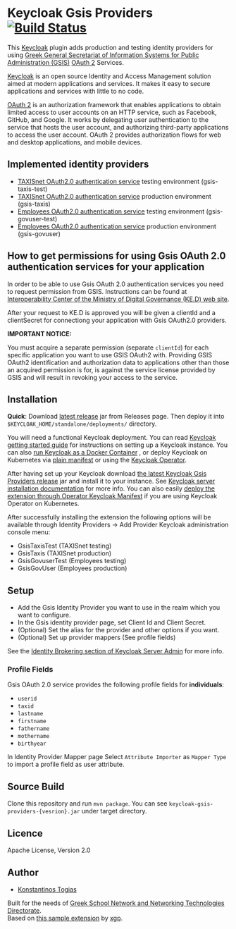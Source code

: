 # Keycloak Gsis Providers [![Build Status](https://github.com/cti-nts/keycloak-gsis-providers/workflows/CI/badge.svg)](https://github.com/cti-nts/keycloak-gsis-providers/actions?query=workflow%3ACI+branch%3Amain)

This [Keycloak](https://www.keycloak.org/) plugin adds production and testing identity providers for using [Greek General Secretariat of Information Systems for Public Administration (GSIS)](https://gsis.gr/en) [OAuth 2](https://oauth.net/2/) Services.

[Keycloak](https://www.keycloak.org/) is an open source Identity and Access Management solution aimed at modern applications and services. It makes it easy to secure applications and services with little to no code.

[OAuth 2](https://oauth.net/2/) is an authorization framework that enables applications to obtain limited access to user accounts on an HTTP service, such as Facebook, GitHub, and Google. It works by delegating user authentication to the service that hosts the user account, and authorizing third-party applications to access the user account. OAuth 2 provides authorization flows for web and desktop applications, and mobile devices.

## Implemented identity providers

- [TAXISnet OAuth2.0 authentication service](https://www.gsis.gr/dimosia-dioikisi/ked/webservices/oauth20) testing environment (gsis-taxis-test)
- [TAXISnet OAuth2.0 authentication service](https://www.gsis.gr/dimosia-dioikisi/ked/webservices/oauth20) production environment (gsis-taxis)
- [Employees OAuth2.0 authentication service](https://www.gsis.gr/dimosia-dioikisi/ked/webservices/oAuth2.0.PA) testing environment (gsis-govuser-test)
- [Employees OAuth2.0 authentication service](https://www.gsis.gr/dimosia-dioikisi/ked/webservices/oAuth2.0.PA) production environment (gsis-govuser)

## How to get permissions for using Gsis OAuth 2.0 authentication services for your application

In order to be able to use Gsis OAuth 2.0 authentication services you need to request permission from GSIS. Instructions can be found at [Interoperability Center of the Ministry of Digital Governance (KE.D) web site](https://www.gsis.gr/en/public-administration/ked).

After your request to KE.D is approved you will be given a clientId and a clientSecret for connectiong your application with Gsis OAuth2.0 providers.

**IMPORTANT NOTICE:**

You must acquire a separate permission (separate `clientId`) for each specific application you want to use GSIS OAuth2 with. Providing GSIS OAuth2 identification and authorization data to applications other than those an acquired permission is for, is against the service license provided by GSIS and will result in revoking your access to the service.

## Installation

**Quick**: Download [latest release](https://github.com/cti-nts/keycloak-gsis-providers/releases/latest) jar from Releases page. Then deploy it into `$KEYCLOAK_HOME/standalone/deployments/` directory.

You will need a functional Keycloak deployment. You can read [Keycloak getting started guide](https://www.keycloak.org/docs/latest/getting_started/) for instructions on setting up a Keycloak instance. You can also [run Keycloak as a Docker Container](https://www.keycloak.org/getting-started/getting-started-docker) , or deploy Keycloak on Kubernetes via [plain manifest](https://www.keycloak.org/getting-started/getting-started-kube) or using the [Keycloak Operator](https://www.keycloak.org/getting-started/getting-started-operator-kubernetes).

After having set up your Keycloak download [the latest Keycloak Gsis Providers release](https://github.com/cti-nts/keycloak-gsis-providers/releases/latest) jar and install it to your instance. See [Keycloak server installation documentation](https://www.keycloak.org/docs/latest/server_installation/index.html#distribution-directory-structure) for more info. You can also easily [deploy the extension through Operator Keycloak Manifest](https://www.keycloak.org/docs/latest/server_installation/index.html#_operator-extensions) if you are using Keycloak Operator on Kubernetes.

After successfully installing the extension the following options will be available through Identity Providers -> Add Provider Keycloak administration console menu:

- GsisTaxisTest (TAXISnet testing)
- GsisTaxis (TAXISnet production)
- GsisGovuserTest (Employees testing)
- GsisGovUser (Employees production)

## Setup

- Add the Gsis Identity Provider you want to use in the realm which you want to configure.
- In the Gsis identity provider page, set Client Id and Client Secret.
- (Optional) Set the alias for the provider and other options if you want.
- (Optional) Set up provider mappers (See profile fields)

See the [Identity Brokering section of Keycloak Server Admin](https://www.keycloak.org/docs/latest/server_admin/index.html#_identity_broker) for more info.

### Profile Fields

Gsis OAuth 2.0 service provides the following profile fields for **individuals**:

- `userid`
- `taxid`
- `lastname`
- `firstname`
- `fathername`
- `mothername`
- `birthyear`

In Identity Provider Mapper page Select `Attribute Importer` as `Mapper Type` to import a profile field as user attribute.

## Source Build

Clone this repository and run `mvn package`. You can see `keycloak-gsis-providers-{vesrion}.jar` under target directory.

## Licence

Apache License, Version 2.0

## Author

- [Konstantinos Togias](https://github.com/ktogias)

Built for the needs of [Greek School Network and Networking Technologies Directorate](http://nts.cti.gr/).  
Based on [this sample extension](https://github.com/xgp/keycloak-moneybird-idp) by [xgp](https://github.com/xgp).
